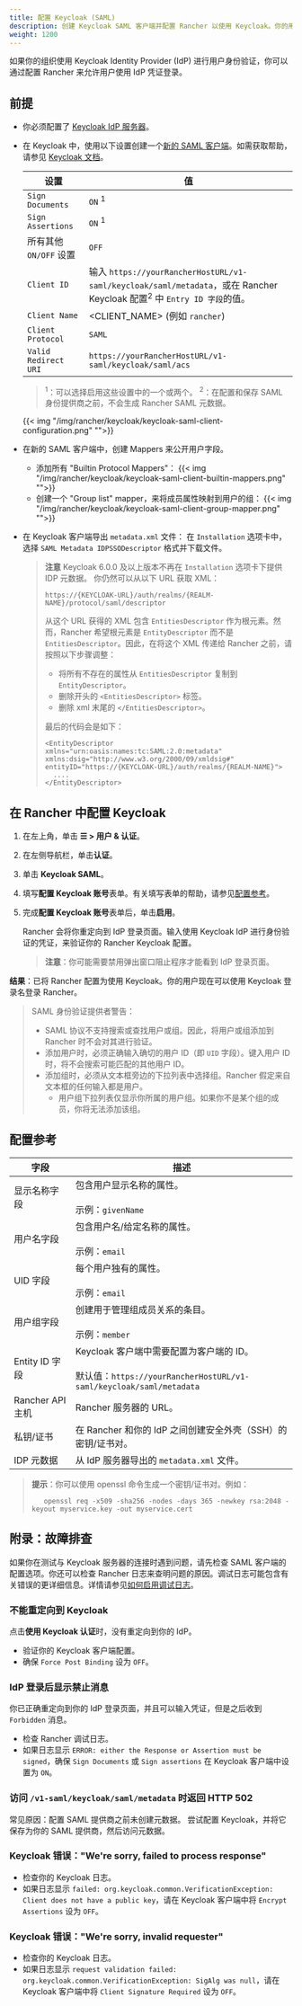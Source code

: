 ```yaml
---
title: 配置 Keycloak (SAML)
description: 创建 Keycloak SAML 客户端并配置 Rancher 以使用 Keycloak。你的用户将能够使用他们的 Keycloak 登录名登录 Rancher。
weight: 1200
---
```


如果你的组织使用 Keycloak Identity Provider (IdP) 进行用户身份验证，你可以通过配置 Rancher 来允许用户使用 IdP 凭证登录。

## 前提

- 你必须配置了 [Keycloak IdP 服务器](https://www.keycloak.org/docs/latest/server_installation/)。
- 在 Keycloak 中，使用以下设置创建一个[新的 SAML 客户端](https://www.keycloak.org/docs/latest/server_admin/#saml-clients)。如需获取帮助，请参见 [Keycloak 文档](https://www.keycloak.org/docs/latest/server_admin/#saml-clients)。

  | 设置                   | 值                                                                                                                                |
  | ---------------------- | --------------------------------------------------------------------------------------------------------------------------------- |
  | `Sign Documents`       | `ON` <sup>1</sup>                                                                                                                 |
  | `Sign Assertions`      | `ON` <sup>1</sup>                                                                                                                 |
  | 所有其他 `ON/OFF` 设置 | `OFF`                                                                                                                             |
  | `Client ID`            | 输入 `https://yourRancherHostURL/v1-saml/keycloak/saml/metadata`，或在 Rancher Keycloak 配置<sup>2</sup> 中 `Entry ID 字段`的值。 |
  | `Client Name`          | <CLIENT_NAME> (例如 `rancher`)                                                                                                    |
  | `Client Protocol`      | `SAML`                                                                                                                            |
  | `Valid Redirect URI`   | `https://yourRancherHostURL/v1-saml/keycloak/saml/acs`                                                                            |

  > <sup>1</sup>：可以选择启用这些设置中的一个或两个。
  > <sup>2</sup>：在配置和保存 SAML 身份提供商之前，不会生成 Rancher SAML 元数据。

  {{< img "/img/rancher/keycloak/keycloak-saml-client-configuration.png" "">}}

- 在新的 SAML 客户端中，创建 Mappers 来公开用户字段。
  - 添加所有 "Builtin Protocol Mappers"：
    {{< img "/img/rancher/keycloak/keycloak-saml-client-builtin-mappers.png" "">}}
  - 创建一个 "Group list" mapper，来将成员属性映射到用户的组：
    {{< img "/img/rancher/keycloak/keycloak-saml-client-group-mapper.png" "">}}
- 在 Keycloak 客户端导出 `metadata.xml` 文件：
  在 `Installation` 选项卡中，选择 `SAML Metadata IDPSSODescriptor` 格式并下载文件。

  > **注意**
  > Keycloak 6.0.0 及以上版本不再在 `Installation` 选项卡下提供 IDP 元数据。
  > 你仍然可以从以下 URL 获取 XML：
  >
  > `https://{KEYCLOAK-URL}/auth/realms/{REALM-NAME}/protocol/saml/descriptor`
  >
  > 从这个 URL 获得的 XML 包含 `EntitiesDescriptor` 作为根元素。然而，Rancher 希望根元素是 `EntityDescriptor` 而不是 `EntitiesDescriptor`。因此，在将这个 XML 传递给 Rancher 之前，请按照以下步骤调整：
  >
  > - 将所有不存在的属性从 `EntitiesDescriptor` 复制到 `EntityDescriptor`。
  > - 删除开头的 `<EntitiesDescriptor>` 标签。
  > - 删除 xml 末尾的 `</EntitiesDescriptor>`。
  >
  > 最后的代码会是如下：
  >
  > ```
  > <EntityDescriptor xmlns="urn:oasis:names:tc:SAML:2.0:metadata" xmlns:dsig="http://www.w3.org/2000/09/xmldsig#" entityID="https://{KEYCLOAK-URL}/auth/realms/{REALM-NAME}">
  >   ....
  > </EntityDescriptor>
  > ```

## 在 Rancher 中配置 Keycloak

1. 在左上角，单击 **☰ > 用户 & 认证**。
1. 在左侧导航栏，单击**认证**。
1. 单击 **Keycloak SAML**。
1. 填写**配置 Keycloak 账号**表单。有关填写表单的帮助，请参见[配置参考](#configuration-reference)。
1. 完成**配置 Keycloak 账号**表单后，单击**启用**。

   Rancher 会将你重定向到 IdP 登录页面。输入使用 Keycloak IdP 进行身份验证的凭证，来验证你的 Rancher Keycloak 配置。

   > **注意**：你可能需要禁用弹出窗口阻止程序才能看到 IdP 登录页面。

**结果**：已将 Rancher 配置为使用 Keycloak。你的用户现在可以使用 Keycloak 登录名登录 Rancher。

> SAML 身份验证提供者警告：
>
> - SAML 协议不支持搜索或查找用户或组。因此，将用户或组添加到 Rancher 时不会对其进行验证。
> - 添加用户时，必须正确输入确切的用户 ID（即 `UID` 字段）。键入用户 ID 时，将不会搜索可能匹配的其他用户 ID。
> - 添加组时，必须从文本框旁边的下拉列表中选择组。Rancher 假定来自文本框的任何输入都是用户。
>   - 用户组下拉列表仅显示你所属的用户组。如果你不是某个组的成员，你将无法添加该组。

## 配置参考

| 字段             | 描述                                                                                                                  |
| ---------------- | --------------------------------------------------------------------------------------------------------------------- |
| 显示名称字段     | 包含用户显示名称的属性。<br/><br/>示例：`givenName`                                                                   |
| 用户名字段       | 包含用户名/给定名称的属性。<br/><br/>示例：`email`                                                                    |
| UID 字段         | 每个用户独有的属性。<br/><br/>示例：`email`                                                                           |
| 用户组字段       | 创建用于管理组成员关系的条目。<br/><br/>示例：`member`                                                                |
| Entity ID 字段   | Keycloak 客户端中需要配置为客户端的 ID。<br/><br/>默认值：`https://yourRancherHostURL/v1-saml/keycloak/saml/metadata` |
| Rancher API 主机 | Rancher 服务器的 URL。                                                                                                |
| 私钥/证书        | 在 Rancher 和你的 IdP 之间创建安全外壳（SSH）的密钥/证书对。                                                          |
| IDP 元数据       | 从 IdP 服务器导出的 `metadata.xml` 文件。                                                                             |

> **提示**：你可以使用 openssl 命令生成一个密钥/证书对。例如：
>
>        openssl req -x509 -sha256 -nodes -days 365 -newkey rsa:2048 -keyout myservice.key -out myservice.cert

## 附录：故障排查

如果你在测试与 Keycloak 服务器的连接时遇到问题，请先检查 SAML 客户端的配置选项。你还可以检查 Rancher 日志来查明问题的原因。调试日志可能包含有关错误的更详细信息。详情请参见[如何启用调试日志]({{<baseurl>}}/rancher/v2.6/en/faq/technical/#how-can-i-enable-debug-logging)。

### 不能重定向到 Keycloak

点击**使用 Keycloak 认证**时，没有重定向到你的 IdP。

- 验证你的 Keycloak 客户端配置。
- 确保 `Force Post Binding` 设为 `OFF`。

### IdP 登录后显示禁止消息

你已正确重定向到你的 IdP 登录页面，并且可以输入凭证，但是之后收到 `Forbidden` 消息。

- 检查 Rancher 调试日志。
- 如果日志显示 `ERROR: either the Response or Assertion must be signed`，确保 `Sign Documents` 或 `Sign assertions` 在 Keycloak 客户端中设置为 `ON`。

### 访问 `/v1-saml/keycloak/saml/metadata` 时返回 HTTP 502

常见原因：配置 SAML 提供商之前未创建元数据。
尝试配置 Keycloak，并将它保存为你的 SAML 提供商，然后访问元数据。

### Keycloak 错误："We're sorry, failed to process response"

- 检查你的 Keycloak 日志。
- 如果日志显示 `failed: org.keycloak.common.VerificationException: Client does not have a public key`，请在 Keycloak 客户端中将 `Encrypt Assertions` 设为 `OFF`。

### Keycloak 错误："We're sorry, invalid requester"

- 检查你的 Keycloak 日志。
- 如果日志显示 `request validation failed: org.keycloak.common.VerificationException: SigAlg was null`，请在 Keycloak 客户端中将 `Client Signature Required` 设为 `OFF`。
